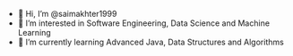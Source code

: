 - 👋 Hi, I’m @saimakhter1999
- 👀 I’m interested in Software Engineering, Data Science and Machine Learning
- 🌱 I’m currently learning Advanced Java, Data Structures and Algorithms 



